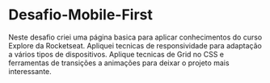 # Desafio-Mobile-First
Neste desafio criei uma página basica para aplicar conhecimentos do curso Explore da Rocketseat.
Apliquei tecnicas de responsividade para adaptação a vários tipos de dispositivos.
Aplique tecnicas de Grid no CSS e ferramentas de transições a animações para deixar o projeto mais interessante.
